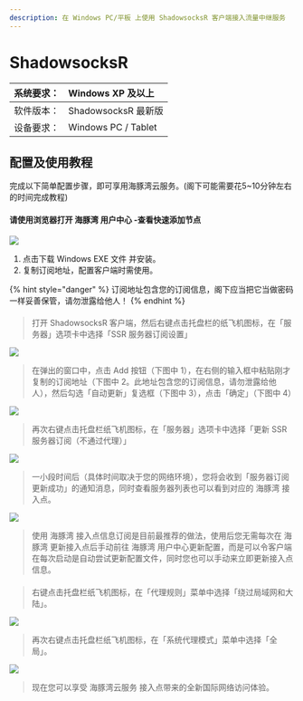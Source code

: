 ```yaml
---
description: 在 Windows PC/平板 上使用 ShadowsocksR 客户端接入流量中继服务
---
```


# ShadowsocksR

| 系统要求： | Windows XP 及以上 |
| :--- | :--- |
| 软件版本： | ShadowsocksR 最新版 |
| 设备要求： | Windows PC / Tablet |

## 配置及使用教程

完成以下简单配置步骤，即可享用海豚湾云服务。\(阁下可能需要花5~10分钟左右的时间完成教程\)


#### **请使用浏览器打开 海豚湾 用户中心 -查看快速添加节点**

![](../../.gitbook/assets/image%20%2840%29.png)

1. 点击下载 Windows EXE 文件 并安装。
2. 复制订阅地址，配置客户端时需使用。

{% hint style="danger" %}
订阅地址包含您的订阅信息，阁下应当把它当做密码一样妥善保管，请勿泄露给他人！
{% endhint %}

#### 

> 打开 ShadowsocksR 客户端，然后右键点击托盘栏的纸飞机图标，在「服务器」选项卡中选择「SSR 服务器订阅设置」

![](../../.gitbook/assets/image%20%282%29.png)

> 在弹出的窗口中，点击 Add 按钮（下图中 1），在右侧的输入框中粘贴刚才复制的订阅地址（下图中 2。此地址包含您的订阅信息，请勿泄露给他人），然后勾选「自动更新」复选框（下图中 3），点击「确定」（下图中 4）

![](../../.gitbook/assets/image%20%2830%29.png)

> 再次右键点击托盘栏纸飞机图标，在「服务器」选项卡中选择「更新 SSR 服务器订阅（不通过代理）」

![](../../.gitbook/assets/image%20%283%29.png)

> 一小段时间后（具体时间取决于您的网络环境），您将会收到「服务器订阅更新成功」的通知消息，同时查看服务器列表也可以看到对应的 海豚湾 接入点。

![](../../.gitbook/assets/image%20%2824%29.png)

> 使用 海豚湾 接入点信息订阅是目前最推荐的做法，使用后您无需每次在 海豚湾 更新接入点后手动前往 海豚湾 用户中心更新配置，而是可以令客户端在每次启动是自动尝试更新配置文件，同时您也可以手动来立即更新接入点信息。

#### 

> 右键点击托盘栏纸飞机图标，在「代理规则」菜单中选择「绕过局域网和大陆」。

![](../../.gitbook/assets/image%20%2810%29.png)

> 再次右键点击托盘栏纸飞机图标，在「系统代理模式」菜单中选择「全局」。

![](../../.gitbook/assets/image%20%2834%29.png)

> 现在您可以享受 海豚湾云服务 接入点带来的全新国际网络访问体验。


